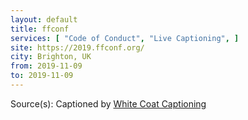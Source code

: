 ```yaml
---
layout: default
title: ffconf
services: [ "Code of Conduct", "Live Captioning", ]
site: https://2019.ffconf.org/
city: Brighton, UK
from: 2019-11-09
to: 2019-11-09
---
```


Source(s): Captioned by [White Coat Captioning](http://www.whitecoatcaptioning.com/)